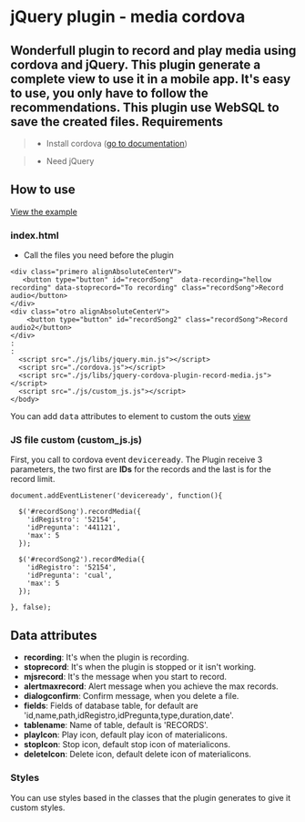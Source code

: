 jQuery plugin - media cordova
===================

Wonderfull plugin to record and play media using cordova and jQuery. This plugin generate a complete view to use it in a **mobile app**. It's easy to use,  you only have to follow the recommendations. This plugin use WebSQL to save the created files.
Requirements
-------

>- Install cordova ([go to documentation](http://cordova.apache.org/docs/en/latest/guide/platforms/android/index.html))

>- Need jQuery

How to use
-------
[View the example](https://github.com/fortil/example-plugin-jquery-cordova-media)
### index.html
- Call  the files you need before the plugin

```
<div class="primero alignAbsoluteCenterV">
   <button type="button" id="recordSong"  data-recording="hellow recording" data-stoprecord="To recording" class="recordSong">Record audio</button>
</div>
<div class="otro alignAbsoluteCenterV">
    <button type="button" id="recordSong2" class="recordSong">Record audio2</button>
</div>
:
:
  <script src="./js/libs/jquery.min.js"></script>
  <script src="./cordova.js"></script>
  <script src="./js/libs/jquery-cordova-plugin-record-media.js"></script>
  <script src="./js/custom_js.js"></script>
</body>
```
You can add <kbd>data</kbd> attributes to element to custom the outs [view](#data_attributes)
### JS file custom (custom_js.js)
First, you call to cordova event <kbd>deviceready</kbd>.
The Plugin receive 3 parameters, the two first are **IDs** for the records and the last is for the record limit.
```
document.addEventListener('deviceready', function(){

  $('#recordSong').recordMedia({ 
    'idRegistro': '52154',
    'idPregunta': '441121', 
    'max': 5 
  });

  $('#recordSong2').recordMedia({ 
    'idRegistro': '52154',
    'idPregunta': 'cual', 
    'max': 5 
  });

}, false);
```
Data attributes
-----
- **recording**: It's when the plugin is recording.
- **stoprecord**: It's when the plugin is stopped or it isn't working.
- **mjsrecord**: It's the message when you start to record.
- **alertmaxrecord**: Alert message when you achieve the max records.
- **dialogconfirm**: Confirm message, when you delete a file.
- **fields**: Fields of database table, for default are 'id,name,path,idRegistro,idPregunta,type,duration,date'.
- **tablename**:  Name of table, default is 'RECORDS'.
- **playIcon**: Play icon, default play icon of materialicons.
- **stopIcon**: Stop icon, default stop icon of materialicons.
- **deleteIcon**: Delete icon, default delete icon of materialicons.

### Styles
You can use styles based in the classes that the plugin generates to give it custom styles.
